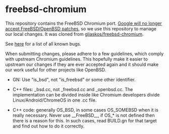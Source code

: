 # freebsd-chromium

This repository contains the FreeBSD Chromium port. [Google will no longer accept FreeBSD/OpenBSD
patches](https://groups.google.com/a/chromium.org/d/msg/chromium-dev/b57hDs8yE4g/5tXefZ74AQAJ),
so we use this repository to manage our local changes.  It was cloned from
[gliaskos/freebsd-chromium](https://github.com/gliaskos/freebsd-chromium).

See
[here](https://bugs.freebsd.org/bugzilla/buglist.cgi?quicksearch=www%2Fchromium)
for a list of all known bugs.

When submitting changes, please adhere to a few guidelines, which comply with
upstream Chromium guidelines.  This hopefully make it easier to upstream our
changes if they are ever accepted again and it should make our work useful for
other projects like OpenBSD.

* GN: Use "is\_bsd", not "is\_freebsd" or some other identifier.

* C++ files: \_bsd.cc, not \_freebsd.cc and \_openbsd.cc. The implementation
can be divided inside like Chromium developers divide Linux/Android/ChromeOS
in one .cc file.

* C++ code: generally OS\_BSD, in some cases OS\_SOMEBSD when it is really
necessary. Never use \_\_FreeBSD\_\_, if OS\_\* is not defined then there is
a reason for this. In such cases, read BUILD.gn for that target and find out
how to do it correctly.
